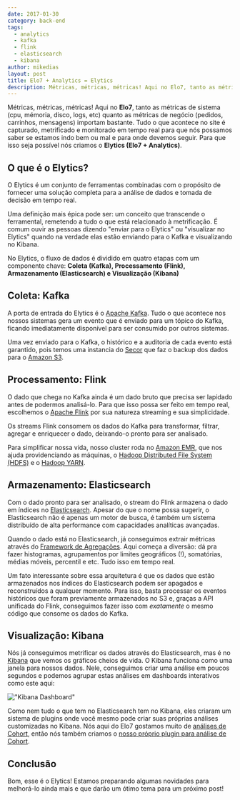 ```yaml
---
date: 2017-01-30
category: back-end
tags:
  - analytics
  - kafka
  - flink
  - elasticsearch
  - kibana
author: mikedias
layout: post
title: Elo7 + Analytics = Elytics  
description: Métricas, métricas, métricas! Aqui no Elo7, tanto as métricas de sistema (cpu, mémoria, disco, logs, etc) quanto as métricas de negócio (pedidos, carrinhos, mensagens) importam bastante. Tudo o que acontece no site é capturado, metrificado e monitorado em tempo real para que nós possamos saber se estamos indo bem ou mal e para onde devemos seguir. Para que isso seja possível nós criamos o Elytics (Elo7 + Analytics).
---
```


Métricas, métricas, métricas! Aqui no **Elo7**, tanto as métricas de sistema (cpu, mémoria, disco, logs, etc) quanto as métricas de negócio (pedidos, carrinhos, mensagens) importam bastante. Tudo o que acontece no site é capturado, metrificado e monitorado em tempo real para que nós possamos saber se estamos indo bem ou mal e para onde devemos seguir. Para que isso seja possível nós criamos o **Elytics (Elo7 + Analytics)**.

## O que é o Elytics?

O Elytics é um conjunto de ferramentas combinadas com o propósito de fornecer uma solução completa para a análise de dados e tomada de decisão em tempo real.

Uma definição mais épica pode ser: um conceito que transcende o ferramental, remetendo a tudo o que está relacionado à metrificação. É comum ouvir as pessoas dizendo "enviar para o Elytics" ou "visualizar no Elytics" quando na verdade elas estão enviando para o Kafka e visualizando no Kibana.

No Elytics, o fluxo de dados é dividido em quatro etapas com um componente chave: **Coleta (Kafka), Processamento (Flink), Armazenamento (Elasticsearch) e Visualização (Kibana)**

## Coleta: Kafka

A porta de entrada do Elytics é o [Apache Kafka](http://kafka.apache.org/).
Tudo o que acontece nos nossos sistemas gera um evento que é enviado para um tópico do Kafka, ficando imediatamente disponível para ser consumido por outros sistemas. 

Uma vez enviado para o Kafka, o histórico e a auditoria de cada evento está garantido, pois temos uma instancia do [Secor](https://github.com/pinterest/secor) que faz o backup dos dados para o [Amazon S3](https://aws.amazon.com/pt/s3/).

## Processamento: Flink

O dado que chega no Kafka ainda é um dado bruto que precisa ser lapidado antes de podermos analisá-lo. Para que isso possa ser feito em tempo real, escolhemos o [Apache Flink](http://flink.apache.org/) por sua natureza streaming e sua simplicidade. 

Os streams Flink consomem os dados do Kafka para transformar, filtrar, agregar e enriquecer o dado, deixando-o pronto para ser analisado.

Para simplificar nossa vida, nosso cluster roda no [Amazon EMR](https://aws.amazon.com/pt/emr/), que nos ajuda providenciando as máquinas, o [Hadoop Distributed File System (HDFS)](http://hadoop.apache.org/docs/current/hadoop-project-dist/hadoop-hdfs/HdfsDesign.html) e o [Hadoop YARN](http://hadoop.apache.org/docs/current/hadoop-yarn/hadoop-yarn-site/YARN.html).

## Armazenamento: Elasticsearch

Com o dado pronto para ser analisado, o stream do Flink armazena o dado em índices no [Elasticsearch](https://www.elastic.co/products/elasticsearch). Apesar do que o nome possa sugerir, o Elasticsearch não é apenas um motor de busca, é também um sistema distribuído de alta performance com capacidades analíticas avançadas.

Quando o dado está no Elasticsearch, já conseguimos extrair métricas através do [Framework de Agregações](https://www.elastic.co/guide/en/elasticsearch/reference/current/search-aggregations.html). Aqui começa a diversão: dá pra fazer histogramas, agrupamentos por limites geográficos (!), somatórias, médias móveis, percentil e etc. Tudo isso em tempo real.

Um fato interessante sobre essa arquitetura é que os dados que estão armazenados nos índices do Elasticsearch podem ser apagados e reconstruídos a qualquer momento. Para isso, basta processar os eventos históricos que foram previamente armazenados no S3 e, graças a API unificada do Flink, conseguimos fazer isso com *exatamente* o mesmo código que consome os dados do Kafka.

## Visualização: Kibana

Nós já conseguimos metrificar os dados através do Elasticsearch, mas é no [Kibana](https://www.elastic.co/products/kibana) que vemos os gráficos cheios de vida. O Kibana funciona como uma janela para nossos dados. Nele, conseguimos criar uma análise em poucos segundos e podemos agrupar estas análises em dashboards interativos como este aqui:

!["Kibana Dashboard"](../images/elo7-analytics-elytics-1.jpg)

Como nem tudo o que tem no Elasticsearch tem no Kibana, eles criaram um sistema de plugins onde você mesmo pode criar suas próprias análises customizadas no Kibana. Nós aqui do Elo7 gostamos muito de [análises de Cohort](https://en.wikipedia.org/wiki/Cohort_analysis), então nós também criamos o [nosso próprio plugin para análise de Cohort](https://github.com/elo7/cohort).

## Conclusão

Bom, esse é o Elytics! Estamos preparando algumas novidades para melhorá-lo ainda mais e que darão um ótimo tema para um próximo post!



